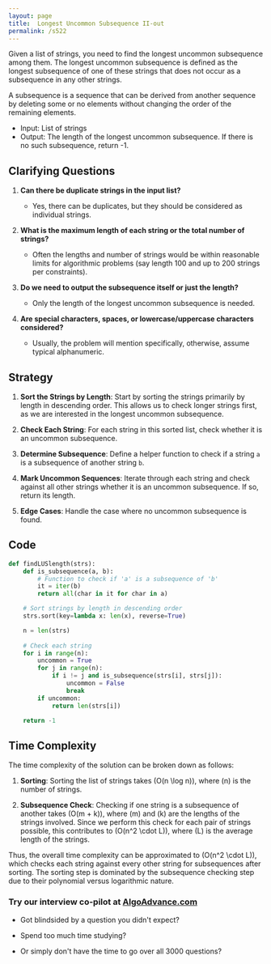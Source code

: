 ```yaml
---
layout: page
title:  Longest Uncommon Subsequence II-out
permalink: /s522
---
```


Given a list of strings, you need to find the longest uncommon subsequence among them. The longest uncommon subsequence is defined as the longest subsequence of one of these strings that does not occur as a subsequence in any other strings.

A subsequence is a sequence that can be derived from another sequence by deleting some or no elements without changing the order of the remaining elements.

- Input: List of strings
- Output: The length of the longest uncommon subsequence. If there is no such subsequence, return -1.

## Clarifying Questions

1. **Can there be duplicate strings in the input list?**
   - Yes, there can be duplicates, but they should be considered as individual strings.

2. **What is the maximum length of each string or the total number of strings?**
   - Often the lengths and number of strings would be within reasonable limits for algorithmic problems (say length 100 and up to 200 strings per constraints).

3. **Do we need to output the subsequence itself or just the length?**
   - Only the length of the longest uncommon subsequence is needed.

4. **Are special characters, spaces, or lowercase/uppercase characters considered?**
   - Usually, the problem will mention specifically, otherwise, assume typical alphanumeric.

## Strategy

1. **Sort the Strings by Length**: Start by sorting the strings primarily by length in descending order. This allows us to check longer strings first, as we are interested in the longest uncommon subsequence.

2. **Check Each String**: For each string in this sorted list, check whether it is an uncommon subsequence.
   
3. **Determine Subsequence**: Define a helper function to check if a string `a` is a subsequence of another string `b`.

4. **Mark Uncommon Sequences**: Iterate through each string and check against all other strings whether it is an uncommon subsequence. If so, return its length.

5. **Edge Cases**: Handle the case where no uncommon subsequence is found.

## Code

```python
def findLUSlength(strs):
    def is_subsequence(a, b):
        # Function to check if 'a' is a subsequence of 'b'
        it = iter(b)
        return all(char in it for char in a)

    # Sort strings by length in descending order
    strs.sort(key=lambda x: len(x), reverse=True)

    n = len(strs)
    
    # Check each string
    for i in range(n):
        uncommon = True
        for j in range(n):
            if i != j and is_subsequence(strs[i], strs[j]):
                uncommon = False
                break
        if uncommon:
            return len(strs[i])

    return -1
```

## Time Complexity

The time complexity of the solution can be broken down as follows:

1. **Sorting**: Sorting the list of strings takes \(O(n \log n)\), where \(n\) is the number of strings.

2. **Subsequence Check**: Checking if one string is a subsequence of another takes \(O(m + k)\), where \(m\) and \(k\) are the lengths of the strings involved. Since we perform this check for each pair of strings possible, this contributes to \(O(n^2 \cdot L)\), where \(L\) is the average length of the strings.

Thus, the overall time complexity can be approximated to \(O(n^2 \cdot L)\), which checks each string against every other string for subsequences after sorting. The sorting step is dominated by the subsequence checking step due to their polynomial versus logarithmic nature.


### Try our interview co-pilot at [AlgoAdvance.com](https://algoAdvance.com)

- Got blindsided by a question you didn't expect?

- Spend too much time studying?

- Or simply don't have the time to go over all 3000 questions?

